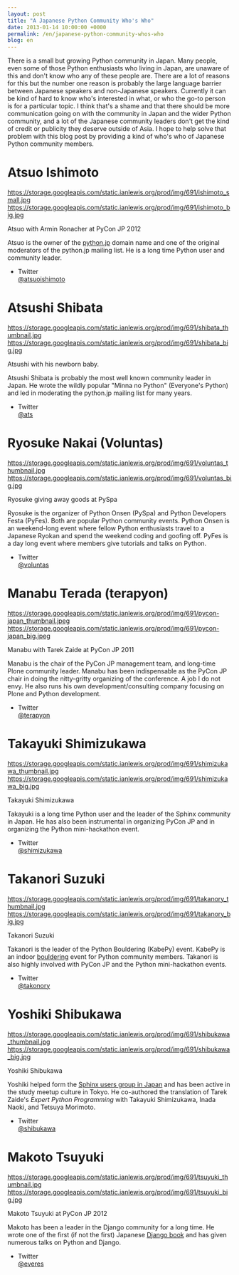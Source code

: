 ```yaml
---
layout: post
title: "A Japanese Python Community Who's Who"
date: 2013-01-14 10:00:00 +0000
permalink: /en/japanese-python-community-whos-who
blog: en
---
```


There is a small but growing Python community in Japan. Many people,
even some of those Python enthusiasts who living in Japan, are unaware
of this and don't know who any of these people are. There are a lot of
reasons for this but the number one reason is probably the large
language barrier between Japanese speakers and non-Japanese speakers.
Currently it can be kind of hard to know who's interested in what, or
who the go-to person is for a particular topic. I think that's a shame
and that there should be more communication going on with the community
in Japan and the wider Python community, and a lot of the Japanese
community leaders don't get the kind of credit or publicity they deserve
outside of Asia. I hope to help solve that problem with this blog post
by providing a kind of who's who of Japanese Python community members.

# Atsuo Ishimoto

<div class="lightbox" data-align="left" alt="Atsuo with Armin Ronacher at PyCon JP 2012">

<https://storage.googleapis.com/static.ianlewis.org/prod/img/691/ishimoto_small.jpg>
<https://storage.googleapis.com/static.ianlewis.org/prod/img/691/ishimoto_big.jpg>

Atsuo with Armin Ronacher at PyCon JP 2012

</div>

Atsuo is the owner of the [python.jp](http://python.jp/) domain name and
one of the original moderators of the python.jp mailing list. He is a
long time Python user and community leader.

  - Twitter  
    [@atsuoishimoto](https://twitter.com/atsuoishimoto)

# Atsushi Shibata

<div class="lightbox" data-align="left" alt="Atsushi with his newborn baby.">

<https://storage.googleapis.com/static.ianlewis.org/prod/img/691/shibata_thumbnail.jpg>
<https://storage.googleapis.com/static.ianlewis.org/prod/img/691/shibata_big.jpg>

Atsushi with his newborn baby.

</div>

Atsushi Shibata is probably the most well known community leader in
Japan. He wrote the wildly popular "Minna no Python" (Everyone's Python)
and led in moderating the python.jp mailing list for many years.

  - Twitter  
    [@ats](http://twitter.com/ats)

# Ryosuke Nakai (Voluntas)

<div class="lightbox" data-align="left" alt="Ryosuke giving away goods at PySpa">

<https://storage.googleapis.com/static.ianlewis.org/prod/img/691/voluntas_thumbnail.jpg>
<https://storage.googleapis.com/static.ianlewis.org/prod/img/691/voluntas_big.jpg>

Ryosuke giving away goods at PySpa

</div>

Ryosuke is the organizer of Python Onsen (PySpa) and Python Developers
Festa (PyFes). Both are popular Python community events. Python Onsen is
an weekend-long event where fellow Python enthusiasts travel to a
Japanese Ryokan and spend the weekend coding and goofing off. PyFes is a
day long event where members give tutorials and talks on Python.

  - Twitter  
    [@voluntas](http://twitter.com/voluntas)

# Manabu Terada (terapyon)

<div class="lightbox" data-align="left" alt="Manabu with Tarek Zaide at PyCon JP 2011">

<https://storage.googleapis.com/static.ianlewis.org/prod/img/691/pycon-japan_thumbnail.jpeg>
<https://storage.googleapis.com/static.ianlewis.org/prod/img/691/pycon-japan_big.jpeg>

Manabu with Tarek Zaide at PyCon JP 2011

</div>

Manabu is the chair of the PyCon JP management team, and long-time Plone
community leader. Manabu has been indispensable as the PyCon JP chair in
doing the nitty-gritty organizing of the conference. A job I do not
envy. He also runs his own development/consulting company focusing on
Plone and Python development.

  - Twitter  
    [@terapyon](http://twitter.com/terapyon)

# Takayuki Shimizukawa

<div class="lightbox" data-align="left" alt="Takayuki Shimizukawa">

<https://storage.googleapis.com/static.ianlewis.org/prod/img/691/shimizukawa_thumbnail.jpg>
<https://storage.googleapis.com/static.ianlewis.org/prod/img/691/shimizukawa_big.jpg>

Takayuki Shimizukawa

</div>

Takayuki is a long time Python user and the leader of the Sphinx
community in Japan. He has also been instrumental in organizing PyCon JP
and in organizing the Python mini-hackathon event.

  - Twitter  
    [@shimizukawa](http://twitter.com/shimizukawa)

# Takanori Suzuki

<div class="lightbox" data-align="left" alt="Takanori Suzuki">

<https://storage.googleapis.com/static.ianlewis.org/prod/img/691/takanory_thumbnail.jpg>
<https://storage.googleapis.com/static.ianlewis.org/prod/img/691/takanory_big.jpg>

Takanori Suzuki

</div>

Takanori is the leader of the Python Bouldering (KabePy) event. KabePy
is an indoor [bouldering](http://en.wikipedia.org/wiki/Bouldering) event
for Python community members. Takanori is also highly involved with
PyCon JP and the Python mini-hackathon events.

  - Twitter  
    [@takonory](http://twitter.com/takanory)

# Yoshiki Shibukawa

<div class="lightbox" data-align="left" alt="Yoshiki Shibukawa">

<https://storage.googleapis.com/static.ianlewis.org/prod/img/691/shibukawa_thumbnail.jpg>
<https://storage.googleapis.com/static.ianlewis.org/prod/img/691/shibukawa_big.jpg>

Yoshiki Shibukawa

</div>

Yoshiki helped form the [Sphinx users group in
Japan](http://sphinx-users.jp/) and has been active in the study meetup
culture in Tokyo. He co-authored the translation of Tarek Zaide's
*Expert Python Programming* with Takayuki Shimizukawa, Inada Naoki, and
Tetsuya Morimoto.

  - Twitter  
    [@shibukawa](http://twitter.com/shibukawa)

# Makoto Tsuyuki

<div class="lightbox" data-align="Left" alt="Makoto Tsuyuki at PyCon JP 2012">

<https://storage.googleapis.com/static.ianlewis.org/prod/img/691/tsuyuki_thumbnail.jpg>
<https://storage.googleapis.com/static.ianlewis.org/prod/img/691/tsuyuki_big.jpg>

Makoto Tsuyuki at PyCon JP 2012

</div>

Makoto has been a leader in the Django community for a long time. He
wrote one of the first (if not the first) Japanese [Django
book](http://www.amazon.co.jp/Django%C3%97Python-LL%E3%83%95%E3%83%AC%E3%83%BC%E3%83%A0%E3%83%AF%E3%83%BC%E3%82%AFBOOKS-%E9%9C%B2%E6%9C%A8-%E8%AA%A0/dp/477413760X)
and has given numerous talks on Python and Django.

  - Twitter  
    [@everes](http://twitter.com/everes)
